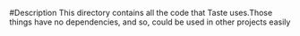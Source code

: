 #Description
This directory contains all the code that Taste uses.Those things have no
  dependencies,
  and so, could be used in other projects easily

